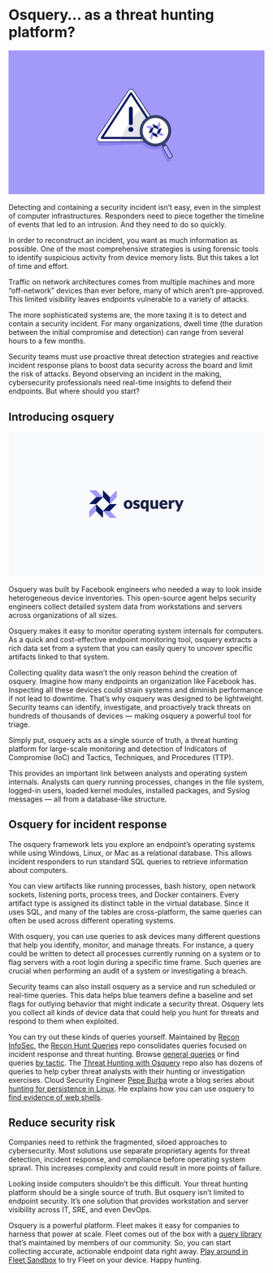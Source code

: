 # Osquery… as a threat hunting platform?

![osquery… as a threat hunting platform?](../website/assets/images/articles/osquery-for-threat-hunting-1600x900@2x.jpg)

Detecting and containing a security incident isn’t easy, even in the simplest of computer infrastructures. Responders need to piece together the timeline of events that led to an intrusion. And they need to do so quickly.

In order to reconstruct an incident, you want as much information as possible. One of the most comprehensive strategies is using forensic tools to identify suspicious activity from device memory lists. But this takes a lot of time and effort.

Traffic on network architectures comes from multiple machines and more “off-network” devices than ever before, many of which aren’t pre-approved. This limited visibility leaves endpoints vulnerable to a variety of attacks.

The more sophisticated systems are, the more taxing it is to detect and contain a security incident. For many organizations, dwell time (the duration between the initial compromise and detection) can range from several hours to a few months.

Security teams must use proactive threat detection strategies and reactive incident response plans to boost data security across the board and limit the risk of attacks. Beyond observing an incident in the making, cybersecurity professionals need real-time insights to defend their endpoints. But where should you start?

## Introducing osquery

![osquery… as a threat hunting platform?](../website/assets/images/articles/osquery-for-threat-hunting-2-1600x900@2x.jpg)

Osquery was built by Facebook engineers who needed a way to look inside heterogeneous device inventories. This open-source agent helps security engineers collect detailed system data from workstations and servers across organizations of all sizes.

Osquery makes it easy to monitor operating system internals for computers. As a quick and cost-effective endpoint monitoring tool, osquery extracts a rich data set from a system that you can easily query to uncover specific artifacts linked to that system.

Collecting quality data wasn’t the only reason behind the creation of osquery. Imagine how many endpoints an organization like Facebook has. Inspecting all these devices could strain systems and diminish performance if not lead to downtime. That’s why osquery was designed to be lightweight. Security teams can identify, investigate, and proactively track threats on hundreds of thousands of devices — making osquery a powerful tool for triage.

Simply put, osquery acts as a single source of truth, a threat hunting platform for large-scale monitoring and detection of Indicators of Compromise (IoC) and Tactics, Techniques, and Procedures (TTP).

This provides an important link between analysts and operating system internals. Analysts can query running processes, changes in the file system, logged-in users, loaded kernel modules, installed packages, and Syslog messages — all from a database-like structure.

## Osquery for incident response

The osquery framework lets you explore an endpoint’s operating systems while using Windows, Linux, or Mac as a relational database. This allows incident responders to run standard SQL queries to retrieve information about computers.

You can view artifacts like running processes, bash history, open network sockets, listening ports, process trees, and Docker containers. Every artifact type is assigned its distinct table in the virtual database. Since it uses SQL, and many of the tables are cross-platform, the same queries can often be used across different operating systems.

With osquery, you can use queries to ask devices many different questions that help you identify, monitor, and manage threats. For instance, a query could be written to detect all processes currently running on a system or to flag servers with a root login during a specific time frame. Such queries are crucial when performing an audit of a system or investigating a breach.

Security teams can also install osquery as a service and run scheduled or real-time queries. This data helps blue teamers define a baseline and set flags for outlying behavior that might indicate a security threat. Osquery lets you collect all kinds of device data that could help you hunt for threats and respond to them when exploited.

You can try out these kinds of queries yourself. Maintained by [Recon InfoSec](https://twitter.com/Recon_InfoSec), the [Recon Hunt Queries](https://rhq.reconinfosec.com/) repo consolidates queries focused on incident response and threat hunting. Browse [general queries](https://rhq.reconinfosec.com/general/file_enumeration/) or find queries [by tactic](https://rhq.reconinfosec.com/tactics/initial_access/). The [Threat Hunting with Osquery](https://github.com/Kirtar22/ThreatHunting_with_Osquery) repo also has dozens of queries to help cyber threat analysts with their hunting or investigation exercises. Cloud Security Engineer [Pepe Burba](https://twitter.com/__pberba__) wrote a blog series about [hunting for persistence in Linux](https://pberba.github.io/security/2021/11/22/linux-threat-hunting-for-persistence-sysmon-auditd-webshell/#overview-of-blog-series). He explains how you can use osquery to [find evidence of web shells](https://pberba.github.io/security/2021/11/22/linux-threat-hunting-for-persistence-sysmon-auditd-webshell/#17-hunting-for-web-shells-using-osquery).

## Reduce security risk

Companies need to rethink the fragmented, siloed approaches to cybersecurity. Most solutions use separate proprietary agents for threat detection, incident response, and compliance before operating system sprawl. This increases complexity and could result in more points of failure.

Looking inside computers shouldn’t be this difficult. Your threat hunting platform should be a single source of truth. But osquery isn’t limited to endpoint security. It’s one solution that provides workstation and server visibility across IT, SRE, and even DevOps.

Osquery is a powerful platform. Fleet makes it easy for companies to harness that power at scale. Fleet comes out of the box with a [query library](https://fleetdm.com/queries) that’s maintained by members of our community. So, you can start collecting accurate, actionable endpoint data right away. [Play around in Fleet Sandbox](https://fleetdm.com/try-fleet/register) to try Fleet on your device. Happy hunting.

<meta name="category" value="security">
<meta name="authorFullName" value="Chris McGillicuddy">
<meta name="authorGitHubUsername" value="chris-mcgillicuddy">
<meta name="publishedOn" value="2022-09-15">
<meta name="articleTitle" value="Osquery… as a threat hunting platform?">
<meta name="articleImageUrl" value="../website/assets/images/articles/osquery-for-threat-hunting-1600x900@2x.jpg">
